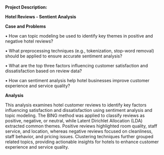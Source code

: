 **Project Description:**

**Hotel Reviews - Sentient Analysis**

**Case and Problems**

• How can topic modeling be used to identify key themes in positive and negative hotel reviews?

• What preprocessing techniques (e.g., tokenization, stop-word removal) should be applied to ensure accurate sentiment analysis?

• What are the top three factors influencing customer satisfaction and dissatisfaction based on review data?

• How can sentiment analysis help hotel businesses improve customer experience and service quality?


**Analysis**

This analysis examines hotel customer reviews to identify key factors influencing satisfaction and dissatisfaction using sentiment analysis and topic modeling. The BING method was applied to classify reviews as positive, negative, or neutral, while Latent Dirichlet Allocation (LDA) extracted common themes. Positive reviews highlighted room quality, staff service, and location, whereas negative reviews focused on cleanliness, staff behavior, and pricing issues. Clustering techniques further grouped related topics, providing actionable insights for hotels to enhance customer experience and service quality.


